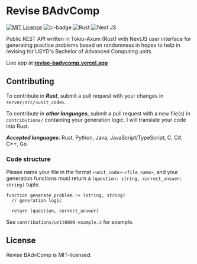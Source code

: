 # Revise BAdvComp

[![MIT License](https://img.shields.io/badge/license-MIT-blue.svg)](https://github.com/abyanmajid/revise-badvcomp/blob/main/LICENSE) ![ci-badge](https://github.com/abyanmajid/revise-badvcomp/actions/workflows/ci.yml/badge.svg) ![Rust](https://img.shields.io/badge/Axum-red.svg?style=flat&logo=rust&logoColor=white) ![Next JS](https://img.shields.io/badge/Next-black?style=flat&logo=next.js&logoColor=white)

Public REST API written in Tokio-Axum (Rust) with NextJS user interface for generating practice problems based on randomness in hopes to help in revising for USYD's Bachelor of Advanced Computing units.

Live app at **[revise-badvcomp.vercel.app](https://revise-badvcomp.vercel.app)**

## Contributing

To contribute in ***Rust***, submit a pull request with your changes in `server/src/<unit_code>`.

To contribute in ***other languages***, submit a pull request with a new file(s) in `contributions/` containing your generation logic. I will translate your code into Rust.

***Accepted languages***: Rust, Python, Java, JavaScript/TypeScript, C, C#, C++, Go

### Code structure

Please name your file in the format `<unit_code>-<file_name>`, and your generation functions must return a `(question: string, correct_answer: string)` tuple.
```
function generate_problem -> (string, string)
  // generation logic

  return (question, correct_answer)
```

See `contributions/unit0000-example.c` for example.

## License

Revise BAdvComp is MIT-licensed.

